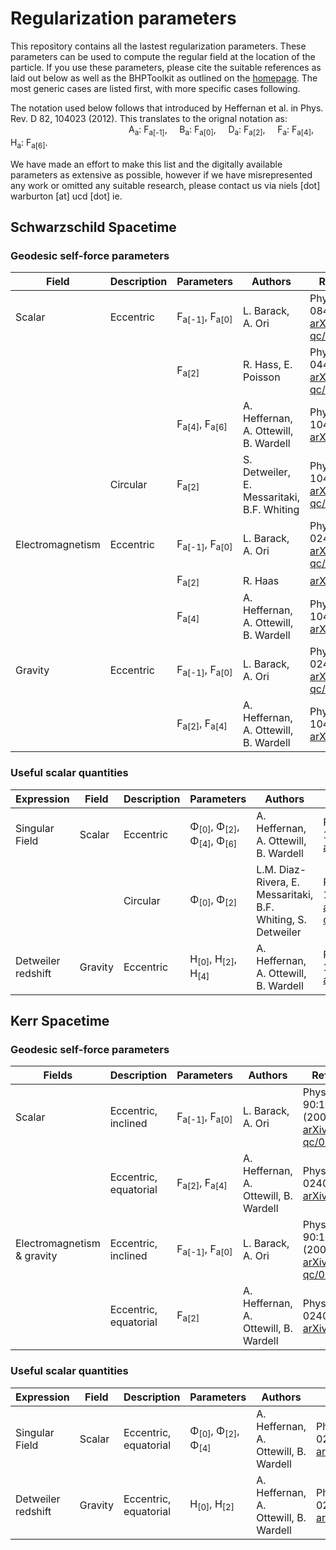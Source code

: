 # Regularization parameters

This repository contains all the lastest regularization parameters. These parameters can be used to compute the regular field at the location of the particle. If you use these parameters, please cite the suitable references as laid out below as well as the BHPToolkit as outlined on the [homepage](http://bhptoolkit.org/). The most generic cases are listed first, with more specific cases following.

The notation used below follows that introduced by Heffernan et al. in Phys. Rev. D 82, 104023 (2012). This translates to the orignal notation as: <br/>
                                                A<sub>a</sub>: F<sub>a[-1]</sub>,    
                                                B<sub>a</sub>: F<sub>a[0]</sub>,    
                                                D<sub>a</sub>: F<sub>a[2]</sub>,    
                                                F<sub>a</sub>: F<sub>a[4]</sub>,    
                                                H<sub>a</sub>: F<sub>a[6]</sub>.

We have made an effort to make this list and the digitally available parameters as extensive as possible, however if we have misrepresented any work or omitted any suitable research, please contact us via niels [dot] warburton [at] ucd [dot] ie.

## Schwarzschild Spacetime

### Geodesic self-force parameters

| Field			  | Description			  | Parameters		|Authors										| Reference(s)															|
|-------------------|-------------------|---------------------|---------------------------------------------|-----------------------------------------------------------------------------------------------|
| Scalar			  | Eccentric| F<sub>a[-1]</sub>, F<sub>a[0]</sub> | L. Barack, A. Ori						| Phys. Rev. D66 084022 (2002), [arXiv:gr-qc/0204093](https://arxiv.org/abs/gr-qc/0204093)		|
|			  | | F<sub>a[2]</sub> | R. Hass, E. Poisson						| Phys. Rev. D74 044009 (2006), [arXiv:gr-qc/0605077](https://arxiv.org/abs/gr-qc/0605077)		|
| 			  | | F<sub>a[4]</sub>, F<sub>a[6]</sub>  | A. Heffernan, A. Ottewill, B. Wardell						| Phys. Rev. D82 104023 (2012), [arXiv:1204.0794](https://arxiv.org/abs/1204.0794)		|
| 			  | Circular| F<sub>a[2]</sub>  | S. Detweiler, E. Messaritaki, B.F. Whiting						| Phys. Rev. D67 104016 (2003), [arXiv:gr-qc/0205079](https://arxiv.org/abs/gr-qc/0205079)		|
| Electromagnetism		  	| Eccentric| F<sub>a[-1]</sub>, F<sub>a[0]</sub> | L. Barack, A. Ori						| Phys. Rev. D67 024029 (2003), [arXiv:gr-qc/0209072](https://arxiv.org/abs/gr-qc/0209072)     |
| 		  	| |F<sub>a[2]</sub> | R. Haas					| [arXiv:1112.3707](https://arxiv.org/abs/1112.3707)     |
| 		  	| |F<sub>a[4]</sub> | A. Heffernan, A. Ottewill, B. Wardell						| Phys. Rev. D82 104023 (2012), [arXiv:1204.0794](https://arxiv.org/abs/1204.0794)		|
| Gravity		  	| Eccentric| F<sub>a[-1]</sub>, F<sub>a[0]</sub> | L. Barack, A. Ori						| Phys. Rev. D67 024029 (2003), [arXiv:gr-qc/0209072](https://arxiv.org/abs/gr-qc/0209072)     |
| 		  	| |F<sub>a[2]</sub>, F<sub>a[4]</sub> | A. Heffernan, A. Ottewill, B. Wardell						| Phys. Rev. D82 104023 (2012), [arXiv:1204.0794](https://arxiv.org/abs/1204.0794)		|

### Useful scalar quantities

| Expression | Field			  | Description			  | Parameters		|Authors										| Reference(s)															|
|------------|--------------|-------------------|---------------|---------------------------|--------------------------------------------|
| Singular Field | Scalar | Eccentric | &Phi;<sub>[0]</sub>, &Phi;<sub>[2]</sub>, &Phi;<sub>[4]</sub>, &Phi;<sub>[6]</sub>  | A. Heffernan, A. Ottewill, B. Wardell						| Phys. Rev. D82 104023 (2012), [arXiv:1204.0794](https://arxiv.org/abs/1204.0794)		|
|||Circular | &Phi;<sub>[0]</sub>, &Phi;<sub>[2]</sub>  | L.M. Diaz-Rivera, E. Messaritaki, B.F. Whiting, S. Detweiler						| Phys. Rev. D70 124018 (2004), [arXiv:gr-qc/0410011](https://arxiv.org/abs/gr-qc/0410011)		|
|Detweiler redshift| Gravity | Eccentric | H<sub>[0]</sub>, H<sub>[2]</sub>, H<sub>[4]</sub>  | A. Heffernan, A. Ottewill, B. Wardell						| Phys. Rev. D82 104023 (2012), [arXiv:1204.0794](https://arxiv.org/abs/1204.0794)		|

## Kerr Spacetime

### Geodesic self-force parameters

| Fields			  | Description			  | Parameters		|Authors										| Reference(s)															|
|-------------------|-------------------|---------------------|---------------------------------------------|-----------------------------------------------------------------------------------------------|
| Scalar| Eccentric, inclined| F<sub>a[-1]</sub>, F<sub>a[0]</sub>	 | L. Barack, A. Ori						| Phys. Rev. Lett. 90:111101 (2003), [arXiv:gr-qc/0212103](https://arxiv.org/abs/gr-qc/0212103)    |
| | Eccentric, equatorial| F<sub>a[2]</sub>, F<sub>a[4]</sub>	 |  A. Heffernan, A. Ottewill, B. Wardell							| Phys. Rev. D89 024030 (2014), [arXiv:1211.6446](https://arxiv.org/abs/1211.6446)    |
| Electromagnetism & gravity| Eccentric, inclined| F<sub>a[-1]</sub>, F<sub>a[0]</sub>	 | L. Barack, A. Ori						| Phys. Rev. Lett. 90:111101 (2003), [arXiv:gr-qc/0212103](https://arxiv.org/abs/gr-qc/0212103)    |
| | Eccentric, equatorial| F<sub>a[2]</sub> |  A. Heffernan, A. Ottewill, B. Wardell							| Phys. Rev. D89 024030 (2014), [arXiv:1211.6446](https://arxiv.org/abs/1211.6446)    |

### Useful scalar quantities

| Expression | Field			  | Description			  | Parameters		|Authors										| Reference(s)															|
|------------|--------------|-------------------|---------------|---------------------------|--------------------------------------------|
| Singular Field | Scalar | Eccentric, equatorial | &Phi;<sub>[0]</sub>, &Phi;<sub>[2]</sub>, &Phi;<sub>[4]</sub>  | A. Heffernan, A. Ottewill, B. Wardell						| Phys. Rev. D89 024030 (2014), [arXiv:1211.6446](https://arxiv.org/abs/1211.6446)    |
|Detweiler redshift| Gravity | Eccentric, equatorial | H<sub>[0]</sub>, H<sub>[2]</sub>  | A. Heffernan, A. Ottewill, B. Wardell						| Phys. Rev. D89 024030 (2014), [arXiv:1211.6446](https://arxiv.org/abs/1211.6446)    |
